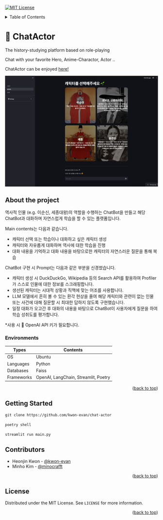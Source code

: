 <!-- Improved compatibility of back to top link -->

<a name="top"></a>

<!-- PROJECT SHIELDS -->

[![MIT License][license-shield]][license]

<!-- TABLE OF CONTENTS -->
<details>
  <summary>Table of Contents</summary>
  <ol>
    <li>
        <a href="#about-the-project">About The Project</a>
      <ul>
        <li><a href="#environments">Environments</a></li>
      </ul>
    </li>
    <li><a href="#getting-started">Getting Started</a></li>
    <li><a href="#contributors">Contributors</a></li>
    <li><a href="#license">License</a></li>
  </ol>
</details>

# 🦜 ChatActor

The history-studying platform based on role-playing

Chat with your favorite Hero, Anime-Charactor, Actor ..

ChatActor can be enjoyed [here!](https://chatactor.streamlit.app/)

![main]

<!-- ABOUT THE PROJECT -->

## About the project

역사적 인물 (e.g. 이순신, 세종대왕)의 역할을 수행하는 ChatBot을 만들고 해당 ChatBot과 대화하며 자연스럽게 학습을 할 수 있는 플랫폼입니다.

Main contents는 다음과 같습니다.

- 캐릭터 선택 또는 학습이나 대화하고 싶은 캐릭터 생성
- 캐릭터와 자유롭게 대화하며 역사에 대한 학습을 진행
- 대화 내용을 기억하고 대화 내용을 바탕으로한 캐릭터의 자연스러운 질문을 통해 복습

ChatBot 구현 시 Prompt는 다음과 같은 부분을 신경썼습니다.

- 캐릭터 생성 시 DuckDuckGo, Wikipedia 등의 Search API를 활용하여 Profiler가 스스로 인물에 대한 정보를 스크래핑합니다.
- 생선된 캐릭터는 시대적 상황과 직책에 맞는 어조를 사용합니다.
- LLM 모델에서 흔히 볼 수 있는 환각 현상을 줄여 해당 캐릭터와 관련이 없는 인물 또는 사건에 대해 질문할 시 최대한 답하지 않도록 구현했습니다.
- 일정 대화가 오고간 후 대화의 내용을 바탕으로 ChatBot이 사용자에게 질문을 하여 학습 성취도를 평가합니다.

\*사용 시 🔑 OpenAI API 키가 필요합니다.

### Environments

| Types      | Contents                             |
| ---------- | ------------------------------------ |
| OS         | Ubuntu                               |
| Languages  | Python                               |
| Databases  | Faiss                                |
| Frameworks | OpenAI, LangChain, Streamlit, Poetry |

<p align="right">(<a href="#top">back to top</a>)</p>

<!-- Getting Started -->

## Getting Started

```shell
git clone https://github.com/kwon-evan/chat-actor

poetry shell

streamlit run main.py
```

<!-- Contributors -->

## Contributors

- Heonjin Kwon - [@kwon-evan](https://github.com/kwon-evan)
- Minho Kim - [@minocrafft](https://github.com/minocrafft)

<p align="right">(<a href="#top">back to top</a>)</p>

<!-- LICENSE -->

## License

Distributed under the MIT License. See `LICENSE` for more information.

<p align="right">(<a href="#top">back to top</a>)</p>

<!-- MARKDOWN LINKS & IMAGES -->
<!-- https://www.markdownguide.org/basic-syntax/#reference-style-links -->

[license-shield]: https://img.shields.io/github/license/minocrafft/chatactor.svg?style=for-the-badge
[license]: LICENSE
[main]: assets/main.png
